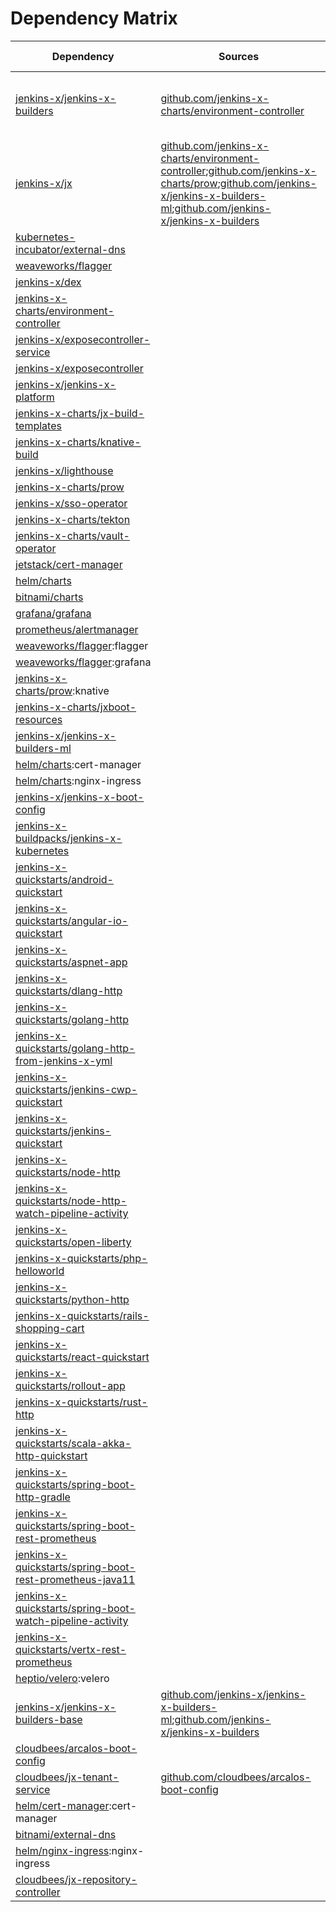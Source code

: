 # Dependency Matrix

Dependency | Sources | Version | Mismatched versions
---------- | ------- | ------- | -------------------
[jenkins-x/jenkins-x-builders](https://github.com/jenkins-x/jenkins-x-builders.git) | [github.com/jenkins-x-charts/environment-controller](https://github.com/jenkins-x-charts/environment-controller) | [2.0.1101-437](https://github.com/jenkins-x/jenkins-x-builders/releases/tag/v2.0.1101-437) | **0.1.758**: [github.com/jenkins-x-charts/environment-controller](https://github.com/jenkins-x-charts/environment-controller)
[jenkins-x/jx](https://github.com/jenkins-x/jx) | [github.com/jenkins-x-charts/environment-controller](https://github.com/jenkins-x-charts/environment-controller);[github.com/jenkins-x-charts/prow](https://github.com/jenkins-x-charts/prow);[github.com/jenkins-x/jenkins-x-builders-ml](https://github.com/jenkins-x/jenkins-x-builders-ml.git);[github.com/jenkins-x/jenkins-x-builders](https://github.com/jenkins-x/jenkins-x-builders.git) | [2.0.1101](https://github.com/jenkins-x/jx/releases/tag/v2.0.1101) | **2.0.806**: [github.com/jenkins-x-charts/environment-controller](https://github.com/jenkins-x-charts/environment-controller)
[kubernetes-incubator/external-dns](https://github.com/kubernetes-incubator/external-dns) |  | [2.13.2]() | 
[weaveworks/flagger](https://github.com/weaveworks/flagger) |  | [1.3.0]() | 
[jenkins-x/dex](https://github.com/jenkins-x/dex) |  | [2.13.21]() | 
[jenkins-x-charts/environment-controller](https://github.com/jenkins-x-charts/environment-controller) |  | [0.0.609](https://github.com/jenkins-x-charts/environment-controller/releases/tag/v0.0.609) | 
[jenkins-x/exposecontroller-service](https://github.com/jenkins-x/exposecontroller-service) |  | [1.0.7]() | 
[jenkins-x/exposecontroller](https://github.com/jenkins-x/exposecontroller) |  | [2.3.116](https://github.com/jenkins-x/exposecontroller/releases/tag/v2.3.116) | 
[jenkins-x/jenkins-x-platform](https://github.com/jenkins-x/jenkins-x-platform) |  | [2.0.1811](https://github.com/jenkins-x/jenkins-x-platform/releases/tag/v2.0.1811) | 
[jenkins-x-charts/jx-build-templates](https://github.com/jenkins-x-charts/jx-build-templates) |  | [0.0.1294]() | 
[jenkins-x-charts/knative-build](https://github.com/jenkins-x-charts/knative-build) |  | [0.1.19]() | 
[jenkins-x/lighthouse](https://github.com/jenkins-x/lighthouse) |  | [0.0.372]() | 
[jenkins-x-charts/prow](https://github.com/jenkins-x-charts/prow) |  | [0.0.1572](https://github.com/jenkins-x-charts/prow/releases/tag/v0.0.1572) | 
[jenkins-x/sso-operator](https://github.com/jenkins-x/sso-operator) |  | [1.2.33]() | 
[jenkins-x-charts/tekton](https://github.com/jenkins-x-charts/tekton) |  | [0.0.48]() | 
[jenkins-x-charts/vault-operator](https://github.com/jenkins-x-charts/vault-operator) |  | [0.3.2]() | 
[jetstack/cert-manager](https://github.com/jetstack/cert-manager) |  | [v0.9.1](https://github.com/jetstack/cert-manager/releases/tag/v0.9.1) | 
[helm/charts](https://github.com/helm/charts/tree/master/stable/nginx-ingress) |  | [1.17.1]() | 
[bitnami/charts](https://github.com/bitnami/charts/tree/master/bitnami/external-dns) |  | [2.10.2]() | 
[grafana/grafana](https://github.com/grafana/grafana) |  | [4.3.0](https://github.com/grafana/grafana/releases/tag/v4.3.0) | 
[prometheus/alertmanager](https://github.com/prometheus/alertmanager) |  | [9.7.3]() | 
[weaveworks/flagger](https://github.com/weaveworks/flagger):flagger |  | [0.20.4](https://github.com/weaveworks/flagger/releases/tag/0.20.4) | 
[weaveworks/flagger](https://github.com/weaveworks/flagger):grafana |  | [1.4.0]() | 
[jenkins-x-charts/prow](https://github.com/jenkins-x-charts/prow):knative |  | []() | 
[jenkins-x-charts/jxboot-resources](https://github.com/jenkins-x-charts/jxboot-resources) |  | [0.0.26]() | 
[jenkins-x/jenkins-x-builders-ml](https://github.com/jenkins-x/jenkins-x-builders-ml.git) |  | [0.1.1027](https://github.com/jenkins-x/jenkins-x-builders-ml/releases/tag/v0.1.1027) | 
[helm/charts](https://github.com/helm/charts/tree/master/stable/cert-manager):cert-manager |  | [0.6.7]() | 
[helm/charts](https://github.com/helm/charts/tree/master/stable/nginx-ingress):nginx-ingress |  | [1.24.7]() | 
[jenkins-x/jenkins-x-boot-config](https://github.com/jenkins-x/jenkins-x-boot-config) |  | [1.0.19](https://github.com/jenkins-x/jenkins-x-boot-config/releases/tag/v1.0.19) | 
[jenkins-x-buildpacks/jenkins-x-kubernetes](https://github.com/jenkins-x-buildpacks/jenkins-x-kubernetes) |  | [1.0.0](https://github.com/jenkins-x-buildpacks/jenkins-x-kubernetes/releases/tag/v1.0.0) | 
[jenkins-x-quickstarts/android-quickstart](https://github.com/jenkins-x-quickstarts/android-quickstart.git) |  | [1.0.0+d9e925718]() | 
[jenkins-x-quickstarts/angular-io-quickstart](https://github.com/jenkins-x-quickstarts/angular-io-quickstart.git) |  | [1.0.0+bec4b999a]() | 
[jenkins-x-quickstarts/aspnet-app](https://github.com/jenkins-x-quickstarts/aspnet-app.git) |  | [1.0.0+5942045fc]() | 
[jenkins-x-quickstarts/dlang-http](https://github.com/jenkins-x-quickstarts/dlang-http.git) |  | [1.0.0+280f378d2]() | 
[jenkins-x-quickstarts/golang-http](https://github.com/jenkins-x-quickstarts/golang-http.git) |  | [1.0.0+068a14d5f]() | 
[jenkins-x-quickstarts/golang-http-from-jenkins-x-yml](https://github.com/jenkins-x-quickstarts/golang-http-from-jenkins-x-yml.git) |  | [1.0.0+ec39bbfac]() | 
[jenkins-x-quickstarts/jenkins-cwp-quickstart](https://github.com/jenkins-x-quickstarts/jenkins-cwp-quickstart.git) |  | [1.0.0+47fa4d9cd]() | 
[jenkins-x-quickstarts/jenkins-quickstart](https://github.com/jenkins-x-quickstarts/jenkins-quickstart.git) |  | [1.0.0+f31f27201]() | 
[jenkins-x-quickstarts/node-http](https://github.com/jenkins-x-quickstarts/node-http.git) |  | [1.0.0+14015fc0d]() | 
[jenkins-x-quickstarts/node-http-watch-pipeline-activity](https://github.com/jenkins-x-quickstarts/node-http-watch-pipeline-activity.git) |  | [1.0.0+09c7ed32d]() | 
[jenkins-x-quickstarts/open-liberty](https://github.com/jenkins-x-quickstarts/open-liberty.git) |  | [1.0.0+c21a1e0bf]() | 
[jenkins-x-quickstarts/php-helloworld](https://github.com/jenkins-x-quickstarts/php-helloworld.git) |  | [1.0.0+386ed8293]() | 
[jenkins-x-quickstarts/python-http](https://github.com/jenkins-x-quickstarts/python-http.git) |  | [1.0.0+ed258a723]() | 
[jenkins-x-quickstarts/rails-shopping-cart](https://github.com/jenkins-x-quickstarts/rails-shopping-cart.git) |  | [1.0.0+2712fbe9e]() | 
[jenkins-x-quickstarts/react-quickstart](https://github.com/jenkins-x-quickstarts/react-quickstart.git) |  | [1.0.0+f1e295591]() | 
[jenkins-x-quickstarts/rollout-app](https://github.com/jenkins-x-quickstarts/rollout-app.git) |  | [1.0.0+953a29100]() | 
[jenkins-x-quickstarts/rust-http](https://github.com/jenkins-x-quickstarts/rust-http.git) |  | [1.0.0+6a2f622ca]() | 
[jenkins-x-quickstarts/scala-akka-http-quickstart](https://github.com/jenkins-x-quickstarts/scala-akka-http-quickstart.git) |  | [1.0.0+d52c41a04]() | 
[jenkins-x-quickstarts/spring-boot-http-gradle](https://github.com/jenkins-x-quickstarts/spring-boot-http-gradle.git) |  | [1.0.0+6f0115ab3]() | 
[jenkins-x-quickstarts/spring-boot-rest-prometheus](https://github.com/jenkins-x-quickstarts/spring-boot-rest-prometheus.git) |  | [1.0.0+6c43e1d94]() | 
[jenkins-x-quickstarts/spring-boot-rest-prometheus-java11](https://github.com/jenkins-x-quickstarts/spring-boot-rest-prometheus-java11.git) |  | [1.0.0+7e487fce2]() | 
[jenkins-x-quickstarts/spring-boot-watch-pipeline-activity](https://github.com/jenkins-x-quickstarts/spring-boot-watch-pipeline-activity.git) |  | [1.0.0+177d75201]() | 
[jenkins-x-quickstarts/vertx-rest-prometheus](https://github.com/jenkins-x-quickstarts/vertx-rest-prometheus.git) |  | [1.0.0+fd180fd76]() | 
[heptio/velero](https://github.com/heptio/velero):velero |  | [2.7.4]() | 
[jenkins-x/jenkins-x-builders-base](https://github.com/jenkins-x/jenkins-x-builders-base) | [github.com/jenkins-x/jenkins-x-builders-ml](https://github.com/jenkins-x/jenkins-x-builders-ml.git);[github.com/jenkins-x/jenkins-x-builders](https://github.com/jenkins-x/jenkins-x-builders.git) | [0.0.75](https://github.com/jenkins-x/jenkins-x-builders-base/releases/tag/v0.0.75) | 
[cloudbees/arcalos-boot-config](https://github.com/cloudbees/arcalos-boot-config) |  | [1.0.139](https://github.com/cloudbees/arcalos-boot-config/releases/tag/v1.0.139) | 
[cloudbees/jx-tenant-service](https://github.com/cloudbees/jx-tenant-service) | [github.com/cloudbees/arcalos-boot-config](https://github.com/cloudbees/arcalos-boot-config) | [0.0.348](https://github.com/cloudbees/jx-tenant-service/releases/tag/v0.0.348) | 
[helm/cert-manager](https://github.com/helm/charts/tree/master/stable/cert-manager):cert-manager |  | [0.6.7]() | 
[bitnami/external-dns](https://github.com/bitnami/charts/tree/master/bitnami/external-dns) |  | [2.13.2]() | 
[helm/nginx-ingress](https://github.com/helm/charts/tree/master/stable/nginx-ingress):nginx-ingress |  | [1.27.1]() | 
[cloudbees/jx-repository-controller](https://github.com/cloudbees/jx-repository-controller) |  | [0.0.98](https://github.com/cloudbees/jx-repository-controller/releases/tag/v0.0.89) | 

